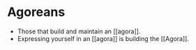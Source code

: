 # Agoreans

- Those that build and maintain an [[agora]].
- Expressing yourself in an [[agora]] is building the [[Agora]].


